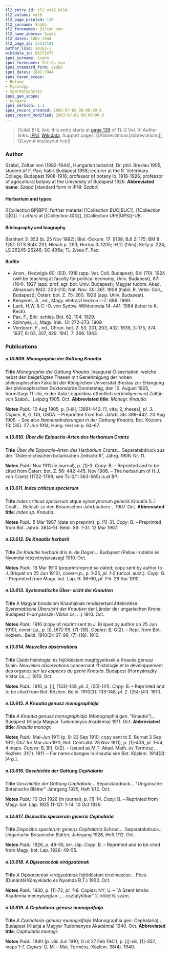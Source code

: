 ```yaml
---
tl2_entry_id: tl2_vol6_0154
tl2_volume: vol6
tl2_page_printed: 139
tl2_surname: Szabó
tl2_forenames: Zoltan von
tl2_name_abbrev: Szabó
tl2_dates: 1882-1944
tl2_page_id: 33212181
author_lsid: 10362-1
wikidata_id: Q6171475
ipni_surname: Szabó
ipni_forenames: Zoltán von
ipni_standard_form: Szabó
ipni_dates: 1882-1944
ipni_taxon_scope: 
- Botany
- Mycology
- Spermatophytes
ipni_geo_scope: 
- Hungary
ipni_version: 1.1
ipni_record_created: 2003-07-02 00:00:00.0
ipni_record_modified: 2003-07-02 00:00:00.0
---
```


> [!cite] BHL link: this entry starts at [page 139](https://www.biodiversitylibrary.org/page/33212181) of TL-2 Vol. VI
> Author links: [IPNI](https://www.ipni.org/a/10362-1), [Wikidata](https://www.wikidata.org/wiki/Q6171475). Support pages: [[Abbreviations|abbreviations]], [[Layout key|layout key]]

### Author

Szabó, Zoltan von (1882-1944), Hungarian botanist; Dr. phil. Breslau 1905, student of F. Pax; habil. Budapest 1958; lecturer at the R. Veterinary College, Budapest 1908-1918; professor of botany ib. 1918-1926; professor of agricultural botany at the University of Budapest 1926. 
**Abbreviated name**: *Szabó* \[standard form in IPNI: *Szabó*\]

#### Herbarium and types

[[Collection BP|BP]]; further material [[Collection BUC|BUC]], [[Collection G|G]]. – *Letters* at [[Collection G|G]], [[Collection UPS|UPS]]-UB.

#### Bibliography and biography

Barnhart 3: 353 (b. 25 Nov 1882); Biol.-Dokum. 17: 9138; BJI 2: 175; BM 8: 1281; DTS 6(4): 201; Hirsch p. 293; Hortus 3: 1205; IH 2: (files); Kelly p. 224; LS 26245-26246; SO 496a; TL-2/see F. Pax.

#### Biofile

- Anon., Hedwigia 60: (93). 1918 (app. Vet. Coll. Budapest), 64: (70). 1924 (will be teaching at faculty for political economy, Univ. Budapest), 67: (164). 1927 (app. prof. agr. bot. Univ. Budapest); Magyar tudom. Akad. Almanach 1932: 200-210; Nat. Nov. 30: 361. 1908 (habil. R. Veter. Coll., Budapest); Österr. bot. Z. 75: 260. 1926 (app. Univ. Budapest).
- Kenyeres, A., ed., Magy. életrajzi lexikon L-Z: 686. 1969.
- Lack, H.W. & C.-O. von Sydow, Willdenowia 14: 441. 1984 (letter to K. Keck).
- Pax, F., Bibl. schles. Bot. 62, 104. 1929.
- Szinnyei, J., Magy. írók. 13: 272-273. 1909.
- Verdoorn, F., ed., Chron. bot. 2: 53, 201, 203, 432. 1936, 3: 175, 374. 1937, 6: 63, 307, 429. 1941, 7: 366. 1943.

### Publications

##### n.13.609. Monographie der Gattung Knautia

**Title**
*Monographie der Gattung Knautia*. Inaugural-Dissertation, welche nebst den beigefügten Thesen mit Genehmigung der hohen philosophischen Fakultät der Königlichen Universität Breslau zur Erlangung der philosophischen Doktorwürde Donnerstag, den 10. August 1905, Vormittags 11 Uhr, in der Aula Leopoldina öffentlich verteidigen wird Zoltán von Szabó... Leipzig 1905. Oct.
**Abbreviated title**: *Monogr. Knautia*.

**Notes**
*Publ*.: 10 Aug 1905, p. \[i-iii\], \[389\]-442, \[1, vita; 2, theses\], *pl. 3. Copies*: B, G, US, USDA. – Preprinted from Bot. Jahrb. 36: 389-442. 20 Aug 1905. – See also *Namensänderungen in der Gattung Knautia*, Bot. Közlem. 13: (35). 27 Jun 1914, Hung. text on p. 64-67.

##### n.13.610. Über die Epipactis-Arten des Herbarium Crantz

**Title**
*Über die Epipactis-Arten des Herbarium Crantz*... Separatabdruck aus der "Österreichischen botanischen Zeitschrift", Jahrg. 1906. Nr. 11.

**Notes**
*Publ*.: Nov 1911 (in journal), p. \[1\]-3. *Copy*: B. – Reprinted and to be cited from Österr. bot. Z. 56: 442-445. Nov 1906. – The herbarium of H.J. von Crantz (1722-1799; see TL-2/1: 563-565) is at BP.

##### n.13.611. Index criticus specierum

**Title**
*Index criticus specierum* atque synonymorum *generis Knautia* (L.) Coult.... Beiblatt zu den Botanischen Jahrbüchern... 1907. Oct.
**Abbreviated title**: *Index sp. Knautia*.

**Notes**
*Publ*.: 5 Mar 1907 (date on preprint), p. \[1\]-31. *Copy*: B. – Preprinted from Bot. Jahrb. 38(4-5): Beibl. 89: 1-31. 12 Mar 1907.

##### n.13.612. De Knautiis herbarii

**Title**
*De Knautiis herbarii* dris A. de *Degen*... Budapest (Pallas irodalmi és Nyomdai részvénytarsaság) 1910. Oct.

**Notes**
*Publ*.: 16 Mar 1910 (preprint/reprint so dated; copy sent by author to J. Briquet on 25 Jun 1910), cover-t.p., p. 1-25, *pl. 1-5* (uncol. auct.). *Copy*: G. – Preprinted from Magy. bot. Lap. 9: 36-60, *pl. 1-5*. 28 Apr 1910.

##### n.13.613. Systematische Über- sicht der Knautien

**Title**
A Magyar birodalom Knautiáinak rendszertani áttekintése. *Systematische Übersicht der Knautien* der Länder der ungarischen Krone. Budapest (Hornyánszki Viktor cs. ...) 1910. Oct.

**Notes**
*Publ*.: 1910 (copy of reprint sent to J. Briquet by author on 25 Jun 1910), cover-t.p., p. \[i\], \[67\]-99, (7)-(18). *Copies*: B, G(2). – Repr. from Bot. Közlem., Beibl. 1910(2): 67-99, (7)-(18). 1910.

##### n.13.614. Nouvelles observations

**Title**
Újabb histologiai és fejlödéstani megfigyelések a Knautia génusz fajain. *Nouvelles observations* concernant l'histologie et le développement des organes *sur les espèces du genre Knautia*. Budapest (Hornyánszky Viktor cs....) 1910. Oct.

**Notes**
*Publ*.: 1910, p. \[i\], \[133\]-148, *pl. 2*, (25)-(41). *Copy*: B. – Reprinted and to be cited from Bot. Közlem. Beibl. 1910(3): 133-148, *pl. 2*. (25)-(41). 1910.

##### n.13.615. A Knautia genusz monographiája

**Title**
*A Knautia genusz monographiája* (Monographia gen. "Knautia")... Budapest (Kiadja Magyar Tudományos Akadémia) 1911. Oct.
**Abbreviated title**: *Knautia monogr.*

**Notes**
*Publ*.: Mai-Jun 1911 (p. 9: 22 Sep 1910; copy sent to E. Burnat 3 Sep 1911; ÖbZ for Mai-Jun 1911; Bot. Centralbl. 28 Nov 1911), p. \[1\]-436, *pl. 1-54*, 4 maps. *Copies*: B, BR, G(2). – Issued as M.T. Akad. Math. és Termész., Közlem. 31(1). 1911. – For name changes in Knautia see Bot. Közlem. 1914(3): \[4 p.\].

##### n.13.616. Geschichte der Gattung Cephalaria

**Title**
*Geschichte der Gattung Cephalaria*... Separatabdruck... "Ungarische Botanische Blätter" Jahrgang 1925, Heft 1/12. Oct.

**Notes**
*Publ*.: 10 Oct 1926 (in journal), p. \[1\]-14. *Copy*: B. – Reprinted from Magy. bot. Lap. 1925 (1-12): 1-14. 10 Oct 1926.

##### n.13.617. Dispositio specierum generis Cephalaria

**Title**
*Dispositio specierum generis Cephalaria* Schrad.... Separatabdruck... Ungarische Botanische Blätter, Jahrgang 1926, Heft 1/12. Oct.

**Notes**
*Publ*.: 1926, p. 49-55, err. slip. *Copy*: B. – Reprinted and to be cited from Magy. bot. Lap. 1926: 49-55.

##### n.13.618. A Dipsacacéak virágzatának

**Title**
*A Dipsacacéak virágzatának* fejlödéstani értelmezése... Pécs (Dunántál Könyvkiado és Nyomda R.T.) 1930. Oct.

**Notes**
*Publ*.: 1930, p. \[1\]-72, *pl. 1-8. Copies*: NY, U. – "A Szent István Akadémia mennyiségtan-,... osztálytitkár" 2. kötet 6. szám.

##### n.13.619. A Cephalaria-génusz monográfiája

**Title**
*A Cephalaria-génusz monográfiája* (Monographia gen. Cephalaria)... Budapest (Kiadja a Magyar Tudomanyos Akadémia) 1940. Oct.
**Abbreviated title**: *Cephalaria monogr.*

**Notes**
*Publ*.: 1940 (p. viii: Jun 1910; G rd 27 Feb 1941), p. \[i\]-viii, \[1\]-352, maps 1-7. *Copies*: G, M. – Mat. Termész. Közlem. 38(4). 1940.

